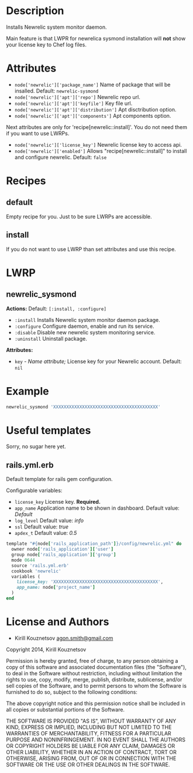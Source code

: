 # Description

Installs Newrelic system monitor daemon.

Main feature is that LWPR for newrelica sysmond installation will **not** show your license key to Chef log files.

# Attributes

* `node['newrelic']['package_name']` Name of package that will be insalled. Default: `newrelic-sysmond`
* `node['newrelic']['apt']['repo']` Newrelic repo url.
* `node['newrelic']['apt']['keyfile']` Key file url.
* `node['newrelic']['apt']['distribution']` Apt disctribution option.
* `node['newrelic']['apt']['components']` Apt components option.

Next attributes are only for 'recipe[newrelic::install]'. You do not need them if you want to use LWRPs.

* `node['newrelic']['license_key']` Newrelic license key to access api.
* `node['newrelic']['enabled']` Allows "recipe[newrelic::install]" to install and configure newrelic. Default: `false`

# Recipes

## default

Empty recipe for you. Just to be sure LWRPs are accessible.

## install

If you do not want to use LWRP than set attributes and use this recipe.

# LWRP

## newrelic_sysmond

**Actions:** Default: `[:install, :configure]`

* `:install` Installs Newrelic system monitor daemon package.
* `:configure` Configure daemon, enable and run its service.
* `:disable` Disable new newrelic system monitoring service.
* `:uninstall` Uninstall package.

**Attributes:**

* `key` - *Name attribute;* License key for your Newrelic account. Default: `nil`

# Example

```ruby
newrelic_sysmond 'XXXXXXXXXXXXXXXXXXXXXXXXXXXXXXXXXXXXXXXX'
```

# Useful templates

Sorry, no sugar here yet.

## rails.yml.erb

Default template for rails gem configuration.

Configurable variables:

* `license_key` License key. **Required.**
* `app_name` Application name to be shown in dashboard. Default value: *Default*
* `log_level` Default value: *info*
* `ssl` Default value: *true*
* `apdex_t` Default value: *0.5*

```ruby
template "#{node['rails_application_path']}/config/newrelic.yml" do
  owner node['rails_application']['user']
  group node['rails_application']['group']
  mode 0644
  source 'rails.yml.erb'
  cookbook 'newrelic'
  variables (
    license_key: 'XXXXXXXXXXXXXXXXXXXXXXXXXXXXXXXXXXXXXXXX',
    app_name: node['project_name']
  )
end
```

# License and Authors

* Kirill Kouznetsov <agon.smith@gmail.com>

Copyright 2014, Kirill Kouznetsov

Permission is hereby granted, free of charge, to any person obtaining
a copy of this software and associated documentation files (the
"Software"), to deal in the Software without restriction, including
without limitation the rights to use, copy, modify, merge, publish,
distribute, sublicense, and/or sell copies of the Software, and to
permit persons to whom the Software is furnished to do so, subject to
the following conditions:

The above copyright notice and this permission notice shall be
included in all copies or substantial portions of the Software.

THE SOFTWARE IS PROVIDED "AS IS", WITHOUT WARRANTY OF ANY KIND,
EXPRESS OR IMPLIED, INCLUDING BUT NOT LIMITED TO THE WARRANTIES OF
MERCHANTABILITY, FITNESS FOR A PARTICULAR PURPOSE AND
NONINFRINGEMENT. IN NO EVENT SHALL THE AUTHORS OR COPYRIGHT HOLDERS BE
LIABLE FOR ANY CLAIM, DAMAGES OR OTHER LIABILITY, WHETHER IN AN ACTION
OF CONTRACT, TORT OR OTHERWISE, ARISING FROM, OUT OF OR IN CONNECTION
WITH THE SOFTWARE OR THE USE OR OTHER DEALINGS IN THE SOFTWARE.